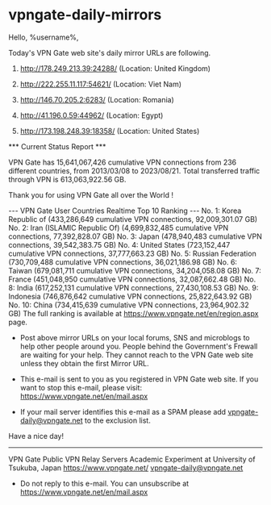 # vpngate-daily-mirrors

Hello, %username%,

Today's VPN Gate web site's daily mirror URLs are following.

1. http://178.249.213.39:24288/
   (Location: United Kingdom)

2. http://222.255.11.117:54621/
   (Location: Viet Nam)

3. http://146.70.205.2:6283/
   (Location: Romania)

4. http://41.196.0.59:44962/
   (Location: Egypt)

5. http://173.198.248.39:18358/
   (Location: United States)


*** Current Status Report ***

VPN Gate has 15,641,067,426 cumulative VPN connections from 236 different countries, from 2013/03/08 to 2023/08/21.
Total transferred traffic through VPN is 613,063,922.56 GB.

Thank you for using VPN Gate all over the World !


--- VPN Gate User Countries Realtime Top 10 Ranking ---
No. 1: Korea Republic of (433,286,649 cumulative VPN connections, 92,009,301.07 GB)
No. 2: Iran (ISLAMIC Republic Of) (4,699,832,485 cumulative VPN connections, 77,392,828.07 GB)
No. 3: Japan (478,940,483 cumulative VPN connections, 39,542,383.75 GB)
No. 4: United States (723,152,447 cumulative VPN connections, 37,777,663.23 GB)
No. 5: Russian Federation (730,709,488 cumulative VPN connections, 36,021,186.98 GB)
No. 6: Taiwan (679,081,711 cumulative VPN connections, 34,204,058.08 GB)
No. 7: France (451,048,950 cumulative VPN connections, 32,087,662.48 GB)
No. 8: India (617,252,131 cumulative VPN connections, 27,430,108.53 GB)
No. 9: Indonesia (746,876,642 cumulative VPN connections, 25,822,643.92 GB)
No. 10: China (734,415,639 cumulative VPN connections, 23,964,902.32 GB)
The full ranking is available at https://www.vpngate.net/en/region.aspx page.


* Post above mirror URLs on your local forums, SNS and microblogs
  to help other people around you.
  People behind the Government's Frewall are waiting for your help.
  They cannot reach to the VPN Gate web site
  unless they obtain the first Mirror URL.

* This e-mail is sent to you as you registered in VPN Gate web site.
  If you want to stop this e-mail, please visit:
  https://www.vpngate.net/en/mail.aspx

* If your mail server identifies this e-mail as a SPAM
  please add vpngate-daily@vpngate.net to the exclusion list.

Have a nice day!

------------------------------------------------------
VPN Gate Public VPN Relay Servers
Academic Experiment at University of Tsukuba, Japan
https://www.vpngate.net/
vpngate-daily@vpngate.net
* Do not reply to this e-mail.
  You can unsubscribe at https://www.vpngate.net/en/mail.aspx


